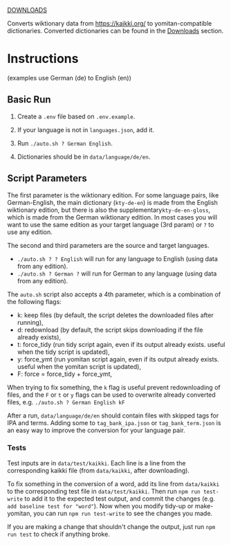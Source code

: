 [DOWNLOADS](./downloads.md)

Converts wiktionary data from https://kaikki.org/ to yomitan-compatible dictionaries. Converted dictionaries can be found in the [Downloads](./downloads.md) section.

# Instructions

(examples use German (de) to English (en))

## Basic Run

1. Create a `.env` file based on `.env.example`.

2. If your language is not in `languages.json`, add it.

3. Run `./auto.sh ? German English`.

4. Dictionaries should be in `data/language/de/en`.

## Script Parameters

The first parameter is the wiktionary edition. For some language pairs, like German-English, the main dictionary (`kty-de-en`) is made from the English wiktionary edition, but there is also the supplementary`kty-de-en-gloss`, which is made from the German wiktionary edition. In most cases you will want to use the same edition as your target language (3rd param) or `?` to use any edition.

The second and third parameters are the source and target languages.

- `./auto.sh ? ? English` will run for any language to English (using data from any edition).
- `./auto.sh ? German ?` will run for German to any language (using data from any edition).

The `auto.sh` script also accepts a 4th parameter, which is a combination of the following flags:

- k: keep files (by default, the script deletes the downloaded files after running),
- d: redownload (by default, the script skips downloading if the file already exists),
- t: force_tidy (run tidy script again, even if its output already exists. useful when the tidy script is updated),
- y: force_ymt (run yomitan script again, even if its output already exists. useful when the yomitan script is updated),
- F: force = force_tidy + force_ymt,

When trying to fix something, the `k` flag is useful prevent redownloading of files, and the `F` or `t` or `y` flags can be used to overwrite already converted files, e.g. `./auto.sh ? German English kF`

After a run, `data/language/de/en` should contain files with skipped tags for IPA and terms. Adding some to `tag_bank_ipa.json` or `tag_bank_term.json` is an easy way to improve the conversion for your language pair. 

### Tests

Test inputs are in `data/test/kaikki`. Each line is a line from the corresponding kaikki file (from `data/kaikki`, after downloading). 

To fix something in the conversion of a word, add its line from `data/kaikki` to the corresponding test file in `data/test/kaikki`. 
Then run `npm run test-write` to add it to the expected test output, and commit the changes (e.g. `add baseline test for "word"`).
Now when you modify tidy-up or make-yomitan, you can run `npm run test-write` to see the changes you made.

If you are making a change that shouldn't change the output, just run `npm run test` to check if anything broke.